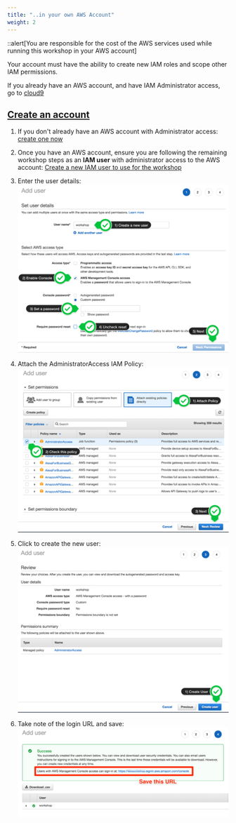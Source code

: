 ```yaml
---
title: "..in your own AWS Account"
weight: 2
---
```


::alert[You are responsible for the cost of the AWS services used while running this workshop in your AWS account]

Your account must have the ability to create new IAM roles and scope other IAM permissions.

If you already have an AWS account, and have IAM Administrator access, go to [cloud9](../20_Getting_Started/1_getting_started)

## <ins>**Create an account**</ins>

1. If you don't already have an AWS account with Administrator access: [create
one now](http://docs.aws.amazon.com/connect/latest/adminguide/gettingstarted.html#sign-up-for-aws)

2. Once you have an AWS account, ensure you are following the remaining workshop steps
as an **IAM user** with administrator access to the AWS account:
[Create a new IAM user to use for the workshop](https://console.aws.amazon.com/iam/home?region=us-east-1#/users$new)

3. Enter the user details:
![Create User](/static/images/getting_started/iam-1-create-user.png)

4. Attach the AdministratorAccess IAM Policy:
![Attach Policy](/static/images/getting_started/iam-2-attach-policy.png)

5. Click to create the new user:
![Confirm User](/static/images/getting_started/iam-3-create-user.png)

6. Take note of the login URL and save:
![Login URL](/static/images/getting_started/iam-4-save-url.png)
